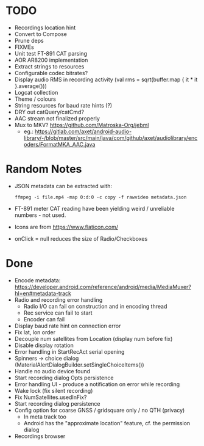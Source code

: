 # TODO

- Recordings location hint
- Convert to Compose
- Prune deps
- FIXMEs
- Unit test FT-891 CAT parsing
- AOR AR8200 implementation
- Extract strings to resources
- Configurable codec bitrates?
- Display audio RMS in recording activity (val rms = sqrt(buffer.map { it * it }.average()))
- Logcat collection
- Theme / colours
- String resources for baud rate hints (?)
- DRY out catQuery/catCmd?
- AAC stream not finalized properly
- Mux to MKV? https://github.com/Matroska-Org/jebml
  - eg.: https://gitlab.com/axet/android-audio-library/-/blob/master/src/main/java/com/github/axet/audiolibrary/encoders/FormatMKA_AAC.java

# Random Notes

- JSON metadata can be extracted with:
  ```shell
  ffmpeg -i file.mp4 -map 0:d:0 -c copy -f rawvideo metadata.json
  ```

- FT-891 meter CAT reading have been yielding weird / unreliable numbers - not used.

- Icons are from https://www.flaticon.com/

- onClick = null reduces the size of Radio/Checkboxes

# Done

- Encode metadata: https://developer.android.com/reference/android/media/MediaMuxer?hl=en#metadata-track
- Radio and recording error handling
  - Radio I/O can fail on construction and in encoding thread
  - Rec service can fail to start
  - Encoder can fail
- Display baud rate hint on connection error
- Fix lat, lon order
- Decouple num satellites from Location (display num before fix)
- Disable display rotation
- Error handling in StartRecAct serial opening
- Spinners -> choice dialog (MaterialAlertDialogBuilder.setSingleChoiceItems())
- Handle no audio device found
- Start recording dialog Opts persistence
- Error handling UI - produce a notification on error while recording
- Wake lock (fix silent recording)
- Fix NumSatellites.usedInFix?
- Start recording dialog persistence
- Config option for coarse GNSS / gridsquare only / no QTH (privacy)
  - In meta track too
  - Android has the "approximate location" feature, cf. the permission dialog
- Recordings browser
